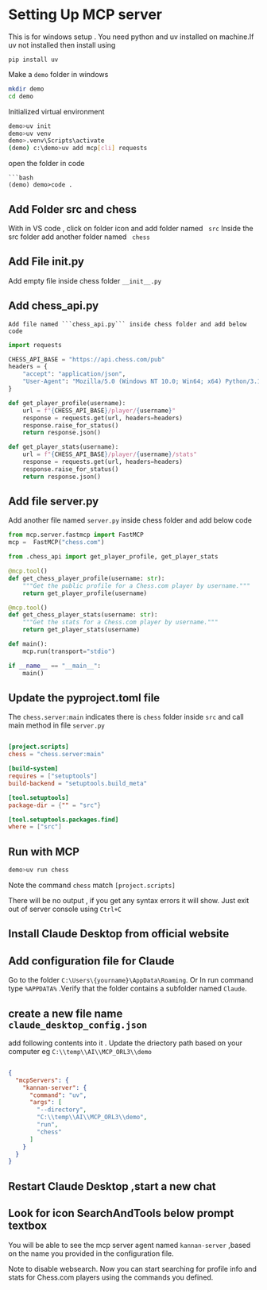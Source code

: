 # Setting Up MCP server 

This is for windows setup . You need python and uv installed on machine.If
uv not installed then install using 

  ```pip install uv```

Make a ```demo``` folder in windows

```bash
mkdir demo
cd demo
```
Initialized virtual environment

```bash
demo>uv init
demo>uv venv
demo>.venv\Scripts\activate
(demo) c:\demo>uv add mcp[cli] requests
```
open the folder in code
```
```bash
(demo) demo>code .
```



## Add Folder src and chess

 With in VS code , click on folder icon and add folder named ``` src```
 Inside the src folder add another folder named ``` chess```

 ## Add File __init__.py 
 Add empty file inside chess folder ```__init__.py```

 ## Add chess_api.py
    Add file named ```chess_api.py``` inside chess folder and add below code


```python
import requests

CHESS_API_BASE = "https://api.chess.com/pub"
headers = {
    "accept": "application/json",
    "User-Agent": "Mozilla/5.0 (Windows NT 10.0; Win64; x64) Python/3.10"
}

def get_player_profile(username):
    url = f"{CHESS_API_BASE}/player/{username}"
    response = requests.get(url, headers=headers)
    response.raise_for_status()
    return response.json()

def get_player_stats(username):
    url = f"{CHESS_API_BASE}/player/{username}/stats"
    response = requests.get(url, headers=headers)
    response.raise_for_status()
    return response.json()
```


## Add file server.py
 Add another file named ```server.py``` inside chess folder and add below code



```python
from mcp.server.fastmcp import FastMCP
mcp =  FastMCP("chess.com")

from .chess_api import get_player_profile, get_player_stats

@mcp.tool()
def get_chess_player_profile(username: str):
    """Get the public profile for a Chess.com player by username."""
    return get_player_profile(username)

@mcp.tool()
def get_chess_player_stats(username: str):
    """Get the stats for a Chess.com player by username."""
    return get_player_stats(username)

def main():
    mcp.run(transport="stdio")

if __name__ == "__main__":
    main()
```

## Update the pyproject.toml file

The ```chess.server:main``` indicates there is ```chess``` folder inside ```src```
and call main method in file ```server.py```
```toml

[project.scripts]
chess = "chess.server:main"

[build-system]
requires = ["setuptools"]
build-backend = "setuptools.build_meta"

[tool.setuptools]
package-dir = {"" = "src"}

[tool.setuptools.packages.find]
where = ["src"]
```

## Run with MCP
```bash
demo>uv run chess
```
Note the command ```chess``` match  ```[project.scripts]```

There will be no output , if you get any syntax errors it will show. Just
exit out of server console using ```Ctrl+C```

## Install Claude Desktop from official website 

## Add configuration file for Claude

Go to the folder ```C:\Users\{yourname}\AppData\Roaming```. Or In run command type
 ```%APPDATA%``` .Verify that the folder contains a subfolder named ```Claude```.
 ## create a new file name ```claude_desktop_config.json```

add following contents into it . Update the driectory path based on your computer
eg ```C:\\temp\\AI\\MCP_ORL3\\demo```

```json

{
  "mcpServers": {
    "kannan-server": {
      "command": "uv",
      "args": [
        "--directory",
        "C:\\temp\\AI\\MCP_ORL3\\demo",
        "run",
        "chess"
      ]
    }
  }
}
```

## Restart Claude Desktop ,start a new chat 
## Look for icon SearchAndTools below prompt  textbox
  You will be able to see the mcp server agent named ```kannan-server``` ,based on the
  name you provided in the configuration file.

  Note to disable websearch. Now you can start searching for profile info and stats for Chess.com players using the commands you defined.